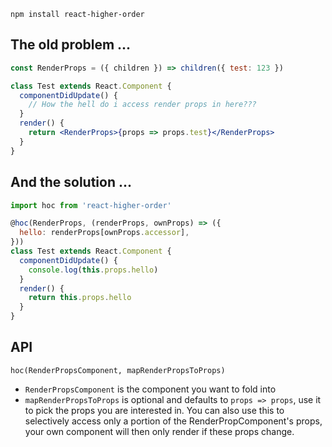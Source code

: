     npm install react-higher-order

## The old problem ...

```jsx
const RenderProps = ({ children }) => children({ test: 123 })

class Test extends React.Component {
  componentDidUpdate() {
    // How the hell do i access render props in here???
  }
  render() {
    return <RenderProps>{props => props.test}</RenderProps>
  }
}
```

## And the solution ...

```jsx
import hoc from 'react-higher-order'

@hoc(RenderProps, (renderProps, ownProps) => ({
  hello: renderProps[ownProps.accessor],
}))
class Test extends React.Component {
  componentDidUpdate() {
    console.log(this.props.hello)
  }
  render() {
    return this.props.hello
  }
}
```

## API

    hoc(RenderPropsComponent, mapRenderPropsToProps)

- `RenderPropsComponent` is the component you want to fold into
- `mapRenderPropsToProps` is optional and defaults to `props => props`, use it to pick the props you are interested in. You can also use this to selectively access only a portion of the RenderPropComponent's props, your own component will then only render if these props change.
